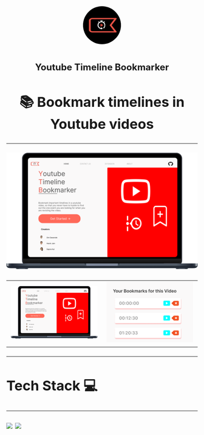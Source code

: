 <div align = "center">

<img style="border-radius:80px;" width="100px" src = "./readme_assets/logo.png">

<h1 align="center"> <font size="5"> <b> Youtube Timeline Bookmarker </b></h1>
<!-- PROJECT LOGO -->

<h2><b>📚 Bookmark timelines in Youtube videos</b></h2>

  </div>
  
---

<div align="center">
<img  src = "./readme_assets/mockup.png">
  </div>
  
  <div align = "center">





</div>

<table>
  <tr>
    <td><img width="500px" src = "./readme_assets/mockup.png"></td>
    <td><img width="500px" src = "./readme_assets/popup.png"></td>
  </tr>
  
</table>

---

## Tech Stack 💻

---

<img src="https://img.shields.io/badge/React-20232A?style=for-the-badge&logo=react&logoColor=61DAFB"> <img src="https://img.shields.io/badge/CSS3-1572B6?style=for-the-badge&logo=css3&logoColor=white">

